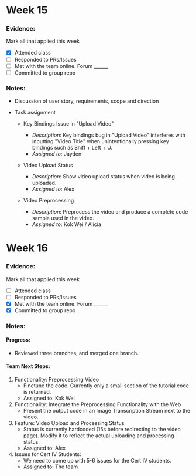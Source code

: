 # Week 15 

### Evidence:
Mark all that applied this week
- [x] Attended class
- [ ] Responded to PRs/Issues
- [ ] Met with the team online. Forum ______
- [ ] Committed to group repo

### Notes: 
- Discussion of user story, requirements, scope and direction 
- Task assignment 

  - Key Bindings Issue in "Upload Video"
    - *Description*: Key bindings bug in "Upload Video" interferes with inputting "Video Title" when unintentionally pressing key bindings such as Shift + Left + U.
    - *Assigned to*: Jayden

  - Video Upload Status
    - *Description*: Show video upload status when video is being uploaded.
    - *Assigned to*: Alex

  - Video Preprocessing
    - *Description*: Preprocess the video and produce a complete code sample used in the video.
    - *Assigned to*: Kok Wei / Alicia

# Week 16

### Evidence:
Mark all that applied this week
- [ ] Attended class
- [ ] Responded to PRs/Issues
- [X] Met with the team online. Forum ______
- [X] Committed to group repo

### Notes: 

#### Progress: 
- Reviewed three branches, and merged one branch.

#### Team Next Steps: 
1. Functionality: Preprocessing Video 
   - Finetune the code. Currently only a small section of the tutorial code is returned.
   - Assigned to: Kok Wei
2. Functionality: Integrate the Preprocessing Functionality with the Web
   - Present the output code in an Image Transcription Stream next to the video.
3. Feature: Video Upload and Processing Status
   - Status is currently hardcoded (15s before redirecting to the video page). Modify it to reflect the actual uploading and processing status.
   - Assigned to: Alex
4. Issues for Cert IV Students: 
   - We need to come up with 5-6 issues for the Cert IV students.
   - Assigned to: The team 

